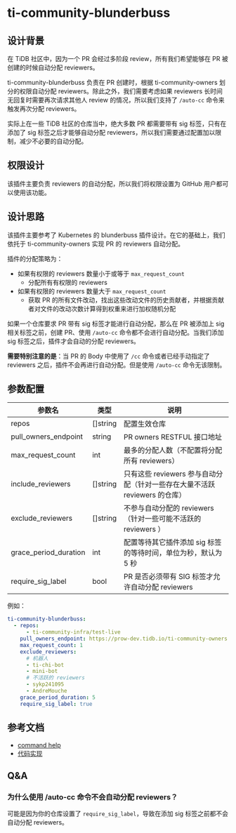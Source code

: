 # ti-community-blunderbuss

## 设计背景

在 TiDB 社区中，因为一个 PR 会经过多阶段 review，所有我们希望能够在 PR 被创建的时候自动分配 reviewers。

ti-community-blunderbuss 负责在 PR 创建时，根据 ti-community-owners 划分的权限自动分配 reviewers。除此之外，我们需要考虑如果 reviewers 长时间无回复时需要再次请求其他人 review 的情况，所以我们支持了 `/auto-cc` 命令来触发再次分配 reviewers。

实际上在一些 TiDB 社区的仓库当中，绝大多数 PR 都需要带有 sig 标签，只有在添加了 sig 标签之后才能够自动分配 reviewers，所以我们需要通过配置加以限制，减少不必要的自动分配。

## 权限设计

该插件主要负责 reviewers 的自动分配，所以我们将权限设置为 GitHub 用户都可以使用该功能。

## 设计思路

该插件主要参考了 Kubernetes 的 blunderbuss 插件设计。在它的基础上，我们依托于 ti-community-owners 实现 PR 的 reviewers 自动分配。

插件的分配策略为：

- 如果有权限的 reviewers 数量小于或等于 `max_request_count`
  - 分配所有有权限的 reviewers
- 如果有权限的 reviewers 数量大于 `max_request_count`
  - 获取 PR 的所有文件改动，找出这些改动文件的历史贡献者，并根据贡献者对文件的改动次数计算得到权重来进行加权随机分配

如果一个仓库要求 PR 带有 sig 标签才能进行自动分配，那么在 PR 被添加上 sig 相关标签之前，创建 PR、使用 `/auto-cc` 命令都不会进行自动分配。当我们添加 sig 标签之后，插件才会自动的分配 reviewers。

**需要特别注意的是**：当 PR 的 Body 中使用了 `/cc` 命令或者已经手动指定了 reviewers 之后，插件不会再进行自动分配。但是使用 `/auto-cc` 命令无该限制。

## 参数配置

| 参数名                | 类型     | 说明                                                                       |
| --------------------- | -------- | -------------------------------------------------------------------------- |
| repos                 | []string | 配置生效仓库                                                               |
| pull_owners_endpoint  | string   | PR owners RESTFUL 接口地址                                                 |
| max_request_count     | int      | 最多的分配人数（不配置将分配所有 reviewers）                               |
| include_reviewers     | []string | 只有这些 reviewers 参与自动分配（针对一些存在大量不活跃 reviewers 的仓库） |
| exclude_reviewers     | []string | 不参与自动分配的 reviewers（针对一些可能不活跃的 reviewers ）              |
| grace_period_duration | int      | 配置等待其它插件添加 sig 标签的等待时间，单位为秒，默认为 5 秒             |
| require_sig_label     | bool     | PR 是否必须带有 SIG 标签才允许自动分配 reviewers                           |

例如：

```yml
ti-community-blunderbuss:
  - repos:
      - ti-community-infra/test-live
    pull_owners_endpoint: https://prow-dev.tidb.io/ti-community-owners
    max_request_count: 1
    exclude_reviewers:
      # 机器人
      - ti-chi-bot
      - mini-bot
      # 不活跃的 reviewers
      - sykp241095
      - AndreMouche
    grace_period_duration: 5
    require_sig_label: true
```

## 参考文档

- [command help](https://prow.tidb.io/command-help?repo=ti-community-infra%2Fconfigs#auto_cc)
- [代码实现](https://github.com/ti-community-infra/tichi/tree/master/internal/pkg/externalplugins/blunderbuss)

## Q&A

### 为什么使用 /auto-cc 命令不会自动分配 reviewers？

可能是因为你的仓库设置了 `require_sig_label`，导致在添加 sig 标签之前都不会自动分配 reviewers。
